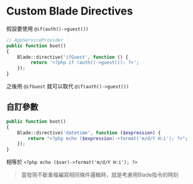 # Custom Blade Directives

假設要使用 `@if(auth()->guest())`

```php
// AppServiceProvider
public function boot()
{
    Blade::directive('ifGuest', function () {
         return '<?php if (auth()->guest()): ?>';
    });
}
```

之後用 `@ifGuest` 就可以取代 `@if(auth()->guest())`

## 自訂參數

```php
public function boot()
{
    Blade::directive('datetime', function ($expression) {
        return "<?php echo ($expression)->format('m/d/Y H:i'); ?>";
    });
}
```

相等於 `<?php echo ($var)->format('m/d/Y H:i'); ?>`

> 當發現不斷重複編寫相同條件邏輯時，就是考慮用Blade指令的時刻


